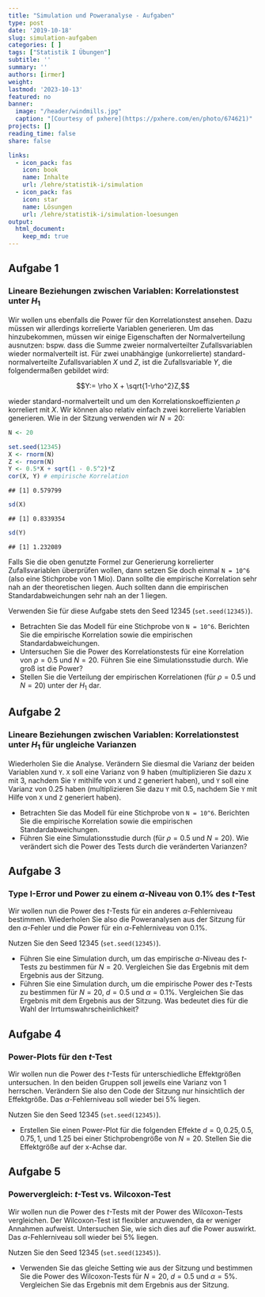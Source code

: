 ```yaml
---
title: "Simulation und Poweranalyse - Aufgaben" 
type: post
date: '2019-10-18' 
slug: simulation-aufgaben
categories: [ ] 
tags: ["Statistik I Übungen"] 
subtitle: ''
summary: '' 
authors: [irmer]
weight: 
lastmod: '2023-10-13'
featured: no
banner:
  image: "/header/windmills.jpg"
  caption: "[Courtesy of pxhere](https://pxhere.com/en/photo/674621)"
projects: []
reading_time: false
share: false

links:
  - icon_pack: fas
    icon: book
    name: Inhalte
    url: /lehre/statistik-i/simulation
  - icon_pack: fas
    icon: star
    name: Lösungen
    url: /lehre/statistik-i/simulation-loesungen
output:
  html_document:
    keep_md: true
---
```





## Aufgabe 1
### Lineare Beziehungen zwischen Variablen: Korrelationstest unter $H_1$
Wir wollen uns ebenfalls die Power für den Korrelationstest ansehen. Dazu müssen wir allerdings korrelierte Variablen generieren. Um das hinzubekommen, müssen wir einige Eigenschaften der Normalverteilung ausnutzen: bspw. dass die Summe zweier normalverteilter Zufallsvariablen wieder normalverteilt ist. Für zwei unabhängige (unkorrelierte) standard-normalverteilte Zufallsvariablen $X$ und $Z$, ist die Zufallsvariable $Y$, die folgendermaßen gebildet wird:

$$Y:= \rho X + \sqrt{1-\rho^2}Z,$$

wieder standard-normalverteilt und um den Korrelationskoeffizienten $\rho$ korreliert mit $X$. Wir können also relativ einfach zwei korrelierte Variablen generieren. Wie in der Sitzung verwenden wir $N=20$:


```r
N <- 20

set.seed(12345)
X <- rnorm(N)
Z <- rnorm(N)
Y <- 0.5*X + sqrt(1 - 0.5^2)*Z
cor(X, Y) # empirische Korrelation
```

```
## [1] 0.579799
```

```r
sd(X) 
```

```
## [1] 0.8339354
```

```r
sd(Y)
```

```
## [1] 1.232089
```

Falls Sie die oben genutzte Formel zur Generierung korrelierter Zufallsvariablen überprüfen wollen, dann setzen Sie doch einmal `N = 10^6` (also eine Stichprobe von 1 Mio). Dann sollte die empirische Korrelation sehr nah an der theoretischen liegen. Auch sollten dann die empirischen Standardabweichungen sehr nah an der 1 liegen.

Verwenden Sie für diese Aufgabe stets den Seed 12345 (`set.seed(12345)`).

* Betrachten Sie das Modell für eine Stichprobe von `N = 10^6`. Berichten Sie die empirische Korrelation sowie die empirischen Standardabweichungen.
* Untersuchen Sie die Power des Korrelationstests für eine Korrelation von $\rho=0.5$ und $N = 20$. Führen Sie eine Simulationsstudie durch. Wie groß ist die Power?
* Stellen Sie die Verteilung  der empirischen Korrelationen (für $\rho=0.5$ und $N=20$) unter der $H_1$ dar.

## Aufgabe 2
### Lineare Beziehungen zwischen Variablen: Korrelationstest unter $H_1$ für ungleiche Varianzen

Wiederholen Sie die Analyse. Verändern Sie diesmal die Varianz der beiden Variablen `X`und `Y`. `X` soll eine Varianz von 9 haben (multiplizieren Sie dazu `X` mit 3, nachdem Sie `Y` mithilfe von `X` und `Z` generiert haben), und `Y` soll eine Varianz von 0.25 haben (multiplizieren Sie dazu `Y` mit 0.5, nachdem Sie `Y` mit Hilfe von `X` und `Z` generiert haben). 

* Betrachten Sie das Modell für eine Stichprobe von `N = 10^6`. Berichten Sie die empirische Korrelation sowie die empirischen Standardabweichungen.
* Führen Sie eine Simulationsstudie durch (für $\rho=0.5$ und $N=20$). Wie verändert sich die Power des Tests durch die veränderten Varianzen?

## Aufgabe 3
### Type I-Error und Power zu einem $\alpha$-Niveau von $0.1\%$ des $t$-Test

Wir wollen nun die Power des $t$-Tests für ein anderes $\alpha$-Fehlerniveau bestimmen. Wiederholen Sie also die Poweranalysen aus der Sitzung für den $\alpha$-Fehler und die Power für ein $\alpha$-Fehlerniveau von $0.1\%$.

Nutzen Sie den Seed 12345 (`set.seed(12345)`).

* Führen Sie eine Simulation durch, um das empirische $\alpha$-Niveau des $t$-Tests zu bestimmen für $N=20$. Vergleichen Sie das Ergebnis mit dem Ergebnis aus der Sitzung.
* Führen Sie eine Simulation durch, um die empirische Power des $t$-Tests zu bestimmen für $N=20$, $d = 0.5$ und $\alpha = 0.1\%$. Vergleichen Sie das Ergebnis mit dem Ergebnis aus der Sitzung. Was bedeutet dies für die Wahl der Irrtumswahrscheinlichkeit?

## Aufgabe 4
### Power-Plots für den $t$-Test

Wir wollen nun die Power des $t$-Tests für unterschiedliche Effektgrößen untersuchen. In den beiden Gruppen soll jeweils eine Varianz von 1 herrschen. Verändern Sie also den Code der Sitzung nur hinsichtlich der Effektgröße. Das $\alpha$-Fehlerniveau soll wieder bei $5\%$ liegen.

Nutzen Sie den Seed 12345 (`set.seed(12345)`).

* Erstellen Sie einen Power-Plot für die folgenden Effekte $d = 0, 0.25, 0.5, 0.75, 1,$ und $1.25$ bei einer Stichprobengröße von $N = 20$. Stellen Sie die Effektgröße auf der x-Achse dar.

## Aufgabe 5
### Powervergleich: $t$-Test vs. Wilcoxon-Test

Wir wollen nun die Power des $t$-Tests mit der Power des Wilcoxon-Tests vergleichen. Der Wilcoxon-Test ist flexibler anzuwenden, da er weniger Annahmen aufweist. Untersuchen Sie, wie sich dies auf die Power auswirkt. Das $\alpha$-Fehlerniveau soll wieder bei $5\%$ liegen.

Nutzen Sie den Seed 12345 (`set.seed(12345)`).

* Verwenden Sie das gleiche Setting wie aus der Sitzung und bestimmen Sie die Power des Wilcoxon-Tests für $N=20$, $d = 0.5$ und $\alpha = 5\%$. Vergleichen Sie das Ergebnis mit dem Ergebnis aus der Sitzung. 
